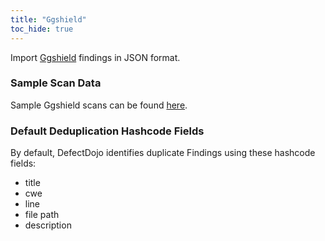 ```yaml
---
title: "Ggshield"
toc_hide: true
---
```

Import [Ggshield](https://github.com/GitGuardian/ggshield) findings in JSON format.

### Sample Scan Data
Sample Ggshield scans can be found [here](https://github.com/DefectDojo/django-DefectDojo/tree/master/unittests/scans/ggshield).

### Default Deduplication Hashcode Fields
By default, DefectDojo identifies duplicate Findings using these hashcode fields:

- title
- cwe
- line
- file path
- description
